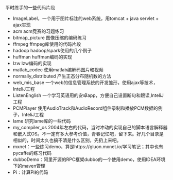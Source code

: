 ﻿平时练手的一些代码片段

* ImageLabel，一个用于图片标注的web系统，用tomcat + java servlet + ajax实现
* acm  acm竞赛的习题练习
* bitmap_picture 图像压缩的编码练习
* ffmpeg  ffmpeg库使用的代码片段
* hadoop  hadoop/spark使用的几个例子
* huffman huffman编码的实现
* lzw lzw编码的实现
* matlab_codec 使用matlab编解码图片和视频
* normally_distributed 产生正态分布随机数的方法
* web_mis_base 一个web的信息管理系统的开发雏形，使用ajax等技术，InteliJ工程
* ListenEnglish 一个学习英语用的安卓app，方便自己设置断句和跟读,InteliJ工程
* PCMPlayer 使用AudioTrack和AudioRecord组件录制和播放PCM数据的例子，InteliJ工程
* lame 研究lame库的一些代码
* my_compiler_os 2004年左右的代码，当时冲动的实现自己的脚本语言解释器和嵌入式OS。不一定有多大参考价值，青春记忆吧，留下来。好几个目录是相似的，时间太久也搞不清是什么区别，先扔上来吧。
* mxnet：一些练习demo，算是https://gluon.mxnet.io/学习笔记；其中也有pycaffe的练习代码
* dubboDemo：阿里开源的RPC框架dubbo的一个使用demo，使用IDEA环境下的maven管理
* Pi：计算Pi的代码
